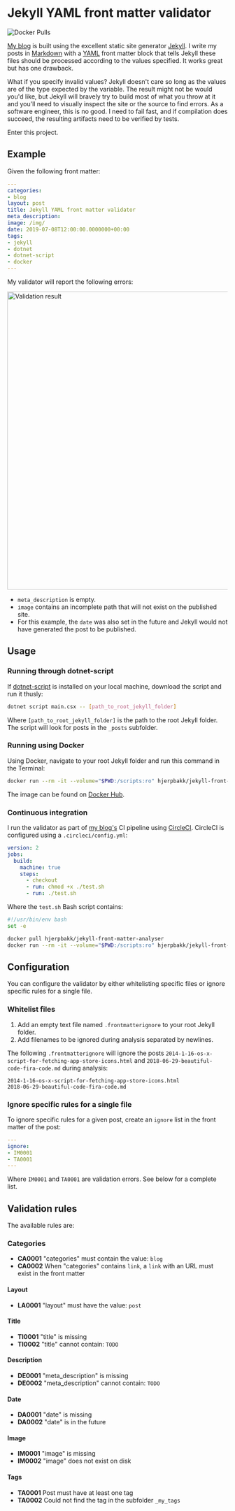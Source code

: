 # Jekyll YAML front matter validator

![Docker Pulls](https://img.shields.io/docker/pulls/hjerpbakk/jekyll-front-matter-analyser.svg?style=popout)

[My blog](https://hjerpbakk.com) is built using the excellent static site generator [Jekyll][1]. I write my posts in [Markdown][2] with a [YAML][3] front matter block that tells Jekyll these files should be processed according to the values specified. It works great but has one drawback.

What if you specify invalid values? Jekyll doesn't care so long as the values are of the type expected by the variable. The result might not be would you'd like, but Jekyll will bravely try to build most of what you throw at it and you'll need to visually inspect the site or the source to find errors. As a software engineer, this is no good. I need to fail fast, and if compilation does succeed, the resulting artifacts need to be verified by tests.

Enter this project.

## Example

Given the following front matter:

```yaml
---
categories:
- blog
layout: post
title: Jekyll YAML front matter validator
meta_description:
image: /img/
date: 2019-07-08T12:00:00.0000000+00:00
tags:
- jekyll
- dotnet
- dotnet-script
- docker
---
```

My validator will report the following errors:

<img width="682" alt="Validation result" src="https://hjerpbakk.com/img/jekyll-yaml-front-matter-validator/jekyll-yaml-front-matter-validator.png">

- `meta_description` is empty.
- `image` contains an incomplete path that will not exist on the published site.
- For this example, the `date` was also set in the future and Jekyll would not have generated the post to be published.

## Usage

### Running through dotnet-script

If [dotnet-script][6] is installed on your local machine, download the script and run it thusly:

```bash
dotnet script main.csx -- [path_to_root_jekyll_folder]
```

Where `[path_to_root_jekyll_folder]` is the path to the root Jekyll folder. The script will look for posts in the `_posts` subfolder.

### Running using Docker

Using Docker, navigate to your root Jekyll folder and run this command in the Terminal:

```bash
docker run --rm -it --volume="$PWD:/scripts:ro" hjerpbakk/jekyll-front-matter-analyser
```

The image can be found on [Docker Hub][7].

### Continuous integration

I run the validator as part of [my blog's](https://hjerpbakk.com) CI pipeline using [CircleCI][8]. CircleCI is configured using a `.circleci/config.yml`:

```yaml
version: 2
jobs:
  build:
    machine: true
    steps:
      - checkout
      - run: chmod +x ./test.sh
      - run: ./test.sh
```

Where the `test.sh` Bash script contains:

```bash
#!/usr/bin/env bash
set -e

docker pull hjerpbakk/jekyll-front-matter-analyser
docker run --rm -it --volume="$PWD:/scripts:ro" hjerpbakk/jekyll-front-matter-analyser
```

## Configuration

You can configure the validator by either whitelisting specific files or ignore specific rules for a single file.

### Whitelist files

1. Add an empty text file named `.frontmatterignore` to your root Jekyll folder.
2. Add filenames to be ignored during analysis separated by newlines.

The following `.frontmatterignore` will ignore the posts `2014-1-16-os-x-script-for-fetching-app-store-icons.html` and `2018-06-29-beautiful-code-fira-code.md` during analysis:

```text
2014-1-16-os-x-script-for-fetching-app-store-icons.html
2018-06-29-beautiful-code-fira-code.md
```

### Ignore specific rules for a single file

To ignore specific rules for a given post, create an `ignore` list in the front matter of the post:

```yaml
---
ignore:
- IM0001
- TA0001
---
```

Where `IM0001` and `TA0001` are validation errors. See below for a complete list.

## Validation rules

The available rules are:

### Categories

- **CA0001** "categories" must contain the value: `blog`
- **CA0002** When "categories" contains `link`, a `link` with an URL must exist in the front matter

#### Layout

- **LA0001** "layout" must have the value: `post`

#### Title

- **TI0001** "title" is missing
- **TI0002** "title" cannot contain: `TODO`

#### Description

- **DE0001** "meta_description" is missing
- **DE0002** "meta_description" cannot contain: `TODO`

#### Date

- **DA0001** "date" is missing
- **DA0002** "date" is in the future

#### Image

- **IM0001** "image" is missing
- **IM0002** "image" does not exist on disk

#### Tags

- **TA0001** Post must have at least one tag
- **TA0002** Could not find the tag in the subfolder `_my_tags`

[1]: https://jekyllrb.com "Jekyll"
[2]: https://github.com/adam-p/markdown-here/wiki/Markdown-Cheatsheet "Markdown"
[3]: https://yaml.org "YAML"
[4]: https://github.com/Sankra/jekyll-yaml-front-matter-analyser "Jekyll YAML front matter validator source"
[5]: https://github.com/Sankra/jekyll-yaml-front-matter-analyser "Jekyll YAML front matter validator"
[6]: https://github.com/filipw/dotnet-script "dotnet-script"
[7]: https://hub.docker.com/r/hjerpbakk/jekyll-front-matter-analyser "Docker Hub"
[8]: https://circleci.com/ "CircleCI"
